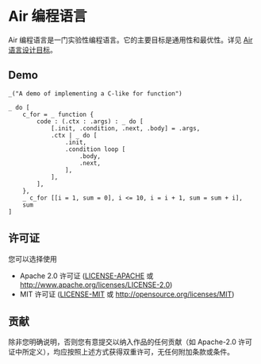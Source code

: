 # Air 编程语言

Air 编程语言是一门实验性编程语言。它的主要目标是通用性和最优性。详见 [Air 语言设计目标](zh-Hans/Air%20语言设计目标.md)。

## Demo

```air
_("A demo of implementing a C-like for function")

_ do [
    c_for = _ function {
        code : (.ctx : .args) : _ do [
            [.init, .condition, .next, .body] = .args,
            .ctx | _ do [
                .init,
                .condition loop [
                    .body,
                    .next,
                ],
            ],
        ],
    },
    _ c_for [[i = 1, sum = 0], i <= 10, i = i + 1, sum = sum + i],
    sum
]
```

## 许可证

您可以选择使用

* Apache 2.0 许可证
  ([LICENSE-APACHE](LICENSE-APACHE) 或 <http://www.apache.org/licenses/LICENSE-2.0>)
* MIT 许可证
  ([LICENSE-MIT](LICENSE-MIT) 或 <http://opensource.org/licenses/MIT>)

## 贡献

除非您明确说明，否则您有意提交以纳入作品的任何贡献（如 Apache-2.0 许可证中所定义），均应按照上述方式获得双重许可，无任何附加条款或条件。
